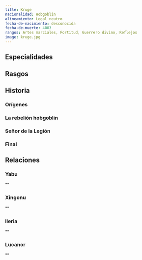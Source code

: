 ```yaml
---
title: Kruge
nacionalidad: Hobgoblin
alineamiento: Legal neutro
fecha-de-nacimiento: desconocida
fecha-de-muerte: 4003
rangos: Artes marciales, Fortitud, Guerrero divino, Reflejos
image: kruge.jpg
---
```


## Especialidades



## Rasgos



## Historia

### Orígenes



### La rebelión hobgoblin



### Señor de la Legión



### Final



## Relaciones

### Yabu

""

### Xingonu

""

### Ileria

""

### Lucanor

""
